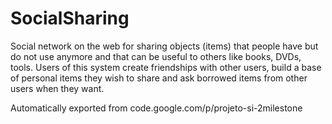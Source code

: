 # SocialSharing

Social network on the web for sharing objects (items) that 
people have but do not use anymore and that can be useful to others like books, DVDs, tools. 
Users of this system create friendships with other users, 
build a base of personal items they wish to share and ask borrowed items from other users when they want.

Automatically exported from code.google.com/p/projeto-si-2milestone
